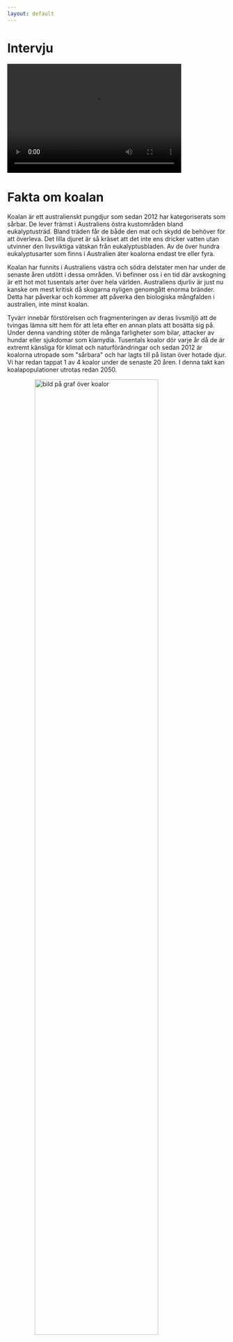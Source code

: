 ```yaml
---
layout: default
---
```

# Intervju

<video src="assets/koala intervju - Liten.mp4" width="400" height="250" controls preload></video>

# Fakta om koalan

Koalan är ett australienskt pungdjur som sedan 2012 har kategoriserats som sårbar. De lever främst i Australiens östra kustområden bland eukalyptusträd. Bland träden får de både den mat och skydd de behöver för att överleva. Det lilla djuret är så kräset att det inte ens dricker vatten utan utvinner den livsviktiga vätskan från eukalyptusbladen. Av de över hundra eukalyptusarter som finns i Australien äter koalorna endast tre eller fyra.

Koalan har funnits i Australiens västra och södra delstater men har under de senaste åren utdött i dessa områden. Vi befinner oss i en tid där avskogning är ett hot mot tusentals arter över hela världen. Australiens djurliv är just nu kanske om mest kritisk då skogarna nyligen genomgått enorma bränder. Detta har påverkar och kommer att påverka den biologiska mångfalden i australien, inte minst koalan. 

Tyvärr innebär förstörelsen och fragmenteringen av deras livsmiljö att de tvingas lämna sitt hem för att leta efter en annan plats att bosätta sig på. Under denna vandring stöter de många farligheter som bilar, attacker av hundar eller sjukdomar som klamydia.
Tusentals koalor dör varje år då de är extremt känsliga för klimat och naturförändringar och sedan 2012 är koalorna utropade som "sårbara" och har lagts till på listan över hotade djur.
Vi har redan tappat 1 av 4 koalor under de senaste 20 åren. I denna takt kan koalapopulationer utrotas redan 2050.

<img alt="bild på graf över koalor" src="{{ site.baseurl }}/assets/koalagraph2.jpeg" style="width: 75%; display: block; margin: 0 auto;">

